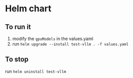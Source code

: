 # Helm chart

## To run it

1. modify the `gpuModels` in the values.yaml
2. run `helm upgrade --install test-vllm . -f values.yaml`

## To stop

run `helm uninstall test-vllm`
